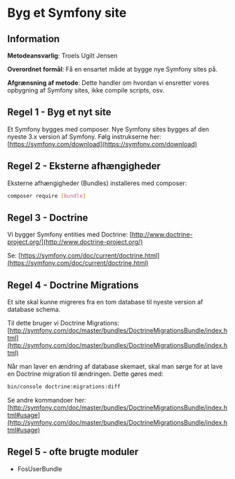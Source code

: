 # Byg et Symfony site

## Information

__Metodeansvarlig__: Troels Ugilt Jensen

__Overordnet formål__: Få en ensartet måde at bygge nye Symfony sites på.

__Afgrænsning af metode__: Dette handler om hvordan vi ensretter vores opbygning
af Symfony sites, ikke compile scripts, osv.

## Regel 1 - Byg et nyt site

Et Symfony bygges med composer. Nye Symfony sites bygges af den nyeste 3.x
version af Symfony. Følg instrukserne her:
[https://symfony.com/download](https://symfony.com/download)

## Regel 2 - Eksterne afhængigheder

Eksterne afhængigheder (Bundles) installeres med composer:

```sh
composer require [bundle]
```

## Regel 3 - Doctrine

Vi bygger Symfony entities med Doctrine:
[http://www.doctrine-project.org/](http://www.doctrine-project.org/)

Se:
[https://symfony.com/doc/current/doctrine.html](https://symfony.com/doc/current/doctrine.html)

## Regel 4 - Doctrine Migrations

Et site skal kunne migreres fra en tom database til nyeste version af
database schema.

Til dette bruger vi Doctrine Migrations:
[http://symfony.com/doc/master/bundles/DoctrineMigrationsBundle/index.html](http://symfony.com/doc/master/bundles/DoctrineMigrationsBundle/index.html)

Når man laver en ændring af database skemaet, skal man sørge for at lave en
Doctrine migration til ændringen. Dette gøres med:

```sh
bin/console doctrine:migrations:diff
```

Se andre kommandoer her:
[http://symfony.com/doc/master/bundles/DoctrineMigrationsBundle/index.html#usage](http://symfony.com/doc/master/bundles/DoctrineMigrationsBundle/index.html#usage)

## Regel 5 - ofte brugte moduler

* FosUserBundle
